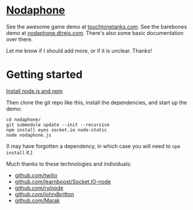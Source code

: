 [Nodaphone](http://github.com/dtrejo/nodaphone)
===

See the awesome game demo at [touchtonetanks.com](http://touchtonetanks.com/).
See the barebones demo at [nodaphone.dtrejo.com](http://nodaphone.dtrejo.com/).
There's also some basic documentation over there.

Let me know if I should add more, or if it is unclear. Thanks!

Getting started
===

[Install node.js and npm](http://joyeur.com/2010/12/10/installing-node-and-npm/)

Then clone the git repo like this, install the dependencies, and start up the demo:

    cd nodaphone/
    git submodule update --init --recursive
    npm install eyes socket.io node-static
    node nodaphone.js

(I may have forgotten a dependency, in which case you will need to `npm install` it.)

Much thanks to these technologies and individuals:

* [github.com/twilio](http://github.com/twilio)
* [github.com/learnboost/Socket.IO-node](http://github.com/learnboost/Socket.IO-node)
* [github.com/ry/node](http://github.com/ry/node/)
* [github.com/johndbritton](http://github.com/johndbritton)
* [github.com/Marak](http://github.com/Marak)